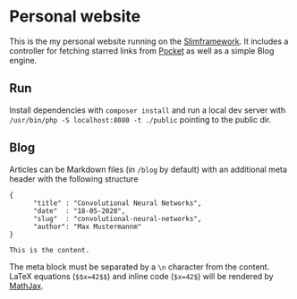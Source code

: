 # Personal website

This is the my personal website running on the [Slimframework](http://www.slimframework.com/). It includes a controller for fetching starred links from [Pocket](https://getpocket.com) as well as a simple Blog engine.

## Run
Install dependencies with ```composer install``` and run a local dev server with ```/usr/bin/php -S localhost:8080 -t ./public``` pointing to the public dir.

## Blog
Articles can be Markdown files (in ```/blog``` by default) with an additional meta header with the following structure

```
{
      "title" : "Convolutional Neural Networks",
      "date"  : "18-05-2020",
      "slug"  : "convolutional-neural-networks",
      "author": "Max Mustermannm"
}

This is the content.
```

The meta block must be separated by a ```\n``` character from the content. LaTeX equations (```$$x=42$$```) and inline code (```$x=42$```) will be rendered by [MathJax](https://www.mathjax.org/).
